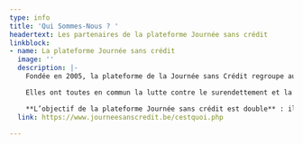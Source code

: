 ```yaml
---
type: info
title: 'Qui Sommes-Nous ? '
headertext: Les partenaires de la plateforme Journée sans crédit
linkblock:
- name: La plateforme Journée sans crédit
  image: ''
  description: |-
    Fondée en 2005, la plateforme de la Journée sans Crédit regroupe aujourd'hui **une trentaine d’organisations issues du Nord et du Sud du pays**.

    Elles ont toutes en commun la lutte contre le surendettement et la pauvreté, notamment via l’éducation permanente.

    **L’objectif de la plateforme Journée sans crédit est double** : il s’agit d’une part de **sensibiliser le public aux risques liés au crédit facile** et d’autre part de **formuler des recommandations destinées aux pouvoirs politiques afin d’améliorer la protection des consommateurs, et de lutter plus efficacement contre le surendettement**.
  link: https://www.journeesanscredit.be/cestquoi.php

---
```

